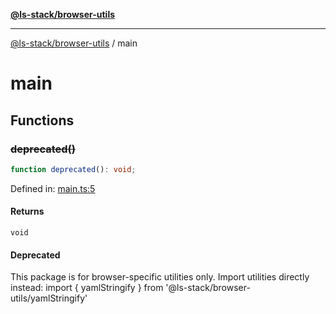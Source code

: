 [**@ls-stack/browser-utils**](README.md)

***

[@ls-stack/browser-utils](modules.md) / main

# main

## Functions

### ~~deprecated()~~

```ts
function deprecated(): void;
```

Defined in: [main.ts:5](https://github.com/lucasols/utils/blob/main/packages/browser-utils/src/main.ts#L5)

#### Returns

`void`

#### Deprecated

This package is for browser-specific utilities only.
Import utilities directly instead: import { yamlStringify } from '@ls-stack/browser-utils/yamlStringify'
